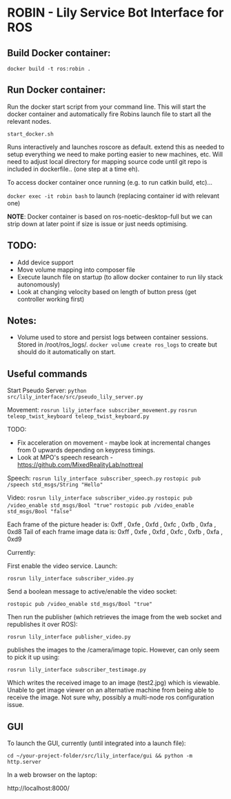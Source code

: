 # ROBIN - Lily Service Bot Interface for ROS

## Build Docker container:

`docker build -t ros:robin .`

## Run Docker container: 

Run the docker start script from your command line. This will start the docker container and automatically fire Robins launch file to start all the relevant nodes. 

`start_docker.sh`

Runs interactively and launches roscore as default. extend this as needed to setup everything we need to make porting easier to new machines, etc. Will need to adjust local directory for mapping source code until git repo is included in dockerfile.. (one step at a time eh).

To access docker container once running (e.g. to run catkin build, etc)... 

`docker exec -it robin bash` to launch (replacing container id with relevant one)

**NOTE**: Docker container is based on ros-noetic-desktop-full but we can strip down at later point if size is issue or just needs optimising.

## TODO: 
- Add device support
- Move volume mapping into composer file
- Execute launch file on startup (to allow docker container to run lily stack autonomously)
- Look at changing velocity based on length of button press (get controller working first)

## Notes:
- Volume used to store and persist logs between container sessions. Stored in /root/ros_logs/. `docker volume create ros_logs` to create but should do it automatically on start.

## Useful commands

Start Pseudo Server:
`python src/lily_interface/src/pseudo_lily_server.py`

Movement:
`rosrun lily_interface subscriber_movement.py`
`rosrun teleop_twist_keyboard teleop_twist_keyboard.py`

TODO: 
- Fix acceleration on movement - maybe look at incremental changes from 0 upwards depending on keypress timings.
- Look at MPO's speech research - https://github.com/MixedRealityLab/nottreal

Speech:
`rosrun lily_interface subscriber_speech.py`
`rostopic pub /speech std_msgs/String "Hello"`

Video:
`rosrun lily_interface subscriber_video.py`
`rostopic pub /video_enable std_msgs/Bool "true"` 
`rostopic pub /video_enable std_msgs/Bool "false"`
<!-- https://stackoverflow.com/questions/59587166/send-webcam-stream-from-server-in-python-using-sockets -->
<!-- https://www.youtube.com/watch?v=7-O7yeO3hNQ -->

Each frame of the picture header is: 0xff , 0xfe , 0xfd , 0xfc , 0xfb , 0xfa , 0xd8 
Tail of each frame image data is: 0xff , 0xfe , 0xfd , 0xfc , 0xfb , 0xfa , 0xd9


Currently:

First enable the video service. Launch:

`rosrun lily_interface subscriber_video.py`

Send a boolean message to active/enable the video socket:

`rostopic pub /video_enable std_msgs/Bool "true"`

Then run the publisher (which retrieves the image from the web socket and republishes it over ROS):

`rosrun lily_interface publisher_video.py`

publishes the images to the /camera/image topic. However, can only seem to pick it up using: 

`rosrun lily_interface subscriber_testimage.py`

Which writes the received image to an image (test2.jpg) which is viewable. Unable to get image viewer on an alternative machine from being able to receive the image. Not sure why, possibly a multi-node ros configuration issue. 


## GUI

To launch the GUI, currently (until integrated into a launch file):

`cd ~/your-project-folder/src/lily_interface/gui && python -m http.server`

In a web browser on the laptop:

http://localhost:8000/




